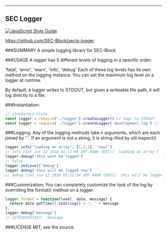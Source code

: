 <a name="SEC Logger"></a>

* * *
## SEC Logger
[![JavaScript Style Guide](https://cdn.rawgit.com/standard/standard/master/badge.svg)](https://github.com/standard/standard) 

https://github.com/SEC-Block/secjs-logger

###SUMMARY
A simple logging library for SEC-Block

###USAGE
A logger has 5 different levels of logging in a specific order:

'fatal', 'error', 'warn', 'info', 'debug'
Each of these log levels has its own method on the logging instance. You can set the maximum log level on a logger at runtime.

By default, a logger writes to STDOUT, but given a writeable file path, it will log directly to a file.

###Instantiation:
```js
// standardjs style
const logger = require('./logger').createLogger() // logs to STDOUT
const logger = require('./logger').createLogger('development.log') // logs to a file
```

###Logging:
Any of the logging methods take n arguments, which are each joined by ' '. If an argument is not a string, it is string-ified by util.inspect()
```js
logger.info('loading an array', [1,2,3], 'now!')
// info [Sat Jun 12 2018 01:12:05 GMT-0400 (EDT)]  loading an array [ 1, 2, 3, [length]: 3 ] now!
logger.debug('this wont be logged')
// false
logger.setLevel('debug')
logger.debug('this will be logged now')
// debug [Sat Jun 12 2018 01:12:54 GMT-0400 (EDT)]  this will be logged now
```

###Customization:
You can completely customize the look of the log by overriding the format() method on a logger.
```js
logger.format = function(level, date, message) {
  return date.getTime().toString() + '; ' + message
};
logger.debug('message')
// 1276365362167;  message
```

###LICENSE
MIT, see the source.